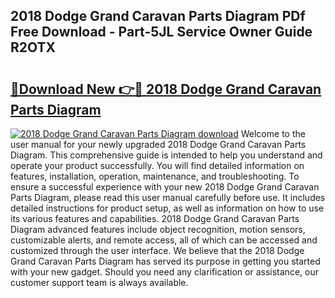 ## 2018 Dodge Grand Caravan Parts Diagram PDf Free Download - Part-5JL Service Owner Guide R2OTX

# <h2><a href="http://dfry5zr.blite.top/?on=2018+Dodge+Grand+Caravan+Parts+Diagram">🔗Download New 👉🔴 2018 Dodge Grand Caravan Parts Diagram</a></h2>

[![2018 Dodge Grand Caravan Parts Diagram download](https://i.imgur.com/lujVjoI.png)](http://dfry5zr.blite.top/?on=2018+Dodge+Grand+Caravan+Parts+Diagram)
Welcome to the user manual for your newly upgraded 2018 Dodge Grand Caravan Parts Diagram. This comprehensive guide is intended to help you understand and operate your product successfully. You will find detailed information on features, installation, operation, maintenance, and troubleshooting. To ensure a successful experience with your new 2018 Dodge Grand Caravan Parts Diagram, please read this user manual carefully before use. It includes detailed instructions for product setup, as well as information on how to use its various features and capabilities. 2018 Dodge Grand Caravan Parts Diagram advanced features include object recognition, motion sensors, customizable alerts, and remote access, all of which can be accessed and customized through the user interface. We believe that the 2018 Dodge Grand Caravan Parts Diagram has served its purpose in getting you started with your new gadget. Should you need any clarification or assistance, our customer support team is always available.
